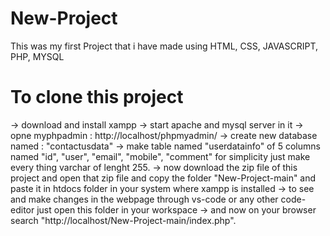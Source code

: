 ﻿# New-Project
 This was my first Project that i have made using HTML, CSS, JAVASCRIPT, PHP, MYSQL
# To clone this project
  -> download and install xampp
  -> start apache and mysql server in it
  -> opne myphpadmin : http://localhost/phpmyadmin/
  -> create new database named : "contactusdata"
  -> make table named "userdatainfo" of 5 columns named "id", "user", "email", "mobile", "comment" for simplicity just make every thing varchar of lenght 255.
  -> now download the zip file of this project and open that zip file and copy the folder "New-Project-main" and paste it in htdocs folder in your system where xampp      is installed
  -> to see and make changes in the webpage through vs-code or any other code-editor just open this folder in your workspace
  -> and now on your browser search "http://localhost/New-Project-main/index.php".
  
